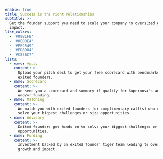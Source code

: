 ```yaml
---
enable: true
title: Success is the right relationships
subtitle: >-
  Get the founder support you need to scale your company to oversized growth and
  impact.
list_colors:
  - '#09B1FB'
  - '#0EDDE4'
  - '#FEC549'
  - '#FD8D84'
  - '#C856C7'
lists:
  - name: Apply
    content: >-
      Upload your pitch deck to get your free scorecard with benchmarks from
      exited founders.
  - name: Scorecard
    content: >-
      We send you a scorecard and summary if quality for Supernova's advisory
      and/or funding.
  - name: Matching
    content: >-
      We match you with exited founders for complimentary call(s) who can help
      solve your biggest challenges or size opportunities. 
  - name: Advisory
    content: >-
      Exited founders get hands-on to solve your biggest challenges or seize
      opportunities.
  - name: Funding
    content: >-
      Investment backed by an exited founder tiger team leading to oversized
      growth and impact.
---
```


